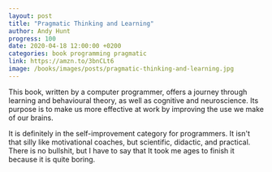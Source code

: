 ```yaml
---
layout: post
title: "Pragmatic Thinking and Learning"
author: Andy Hunt
progress: 100
date: 2020-04-18 12:00:00 +0200
categories: book programming pragmatic
link: https://amzn.to/3bnCLt6
image: /books/images/posts/pragmatic-thinking-and-learning.jpg
---
```


This book, written by a computer programmer, offers a journey through learning and behavioural theory, as well as cognitive and neuroscience. Its purpose is to make us more effective at work by improving the use we make of our brains.

It is definitely in the self-improvement category for programmers. It isn't that silly like motivational coaches, but scientific, didactic, and practical. There is no bullshit, but I have to say that It took me ages to finish it because it is quite boring.